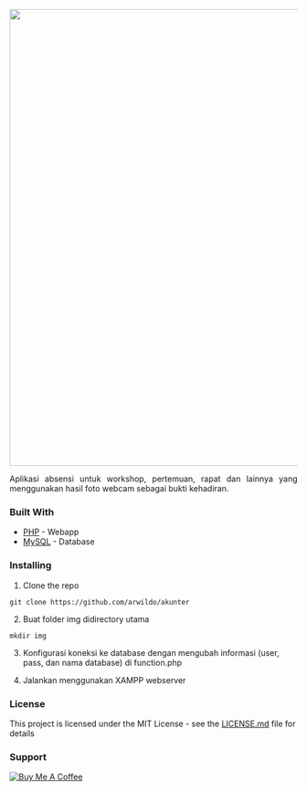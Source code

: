 <p align=center> 
  <img src="https://raw.githubusercontent.com/arwildo/akunter/master/frontend/src/images/akunter.png" width="800">
</p>

<p style="text-align: justify;">
Aplikasi absensi untuk workshop, pertemuan, rapat dan lainnya yang menggunakan hasil foto webcam sebagai bukti kehadiran.
</p>


### Built With

* [PHP](https://www.php.net/) - Webapp
* [MySQL](https://www.mysql.com/) - Database


### Installing

1. Clone the repo

```
git clone https://github.com/arwildo/akunter
```

2. Buat folder img didirectory utama

```
mkdir img
```

3. Konfigurasi koneksi ke database dengan mengubah informasi (user, pass, dan nama database) di function.php

4. Jalankan menggunakan XAMPP webserver


### License

This project is licensed under the MIT License - see the [LICENSE.md](LICENSE.md) file for details


### Support

<a href="https://www.buymeacoffee.com/Arwildo " target="_blank"><img src="https://www.buymeacoffee.com/assets/img/custom_images/white_img.png" alt="Buy Me A Coffee" style="height: auto !important;width: auto !important;" ></a>
